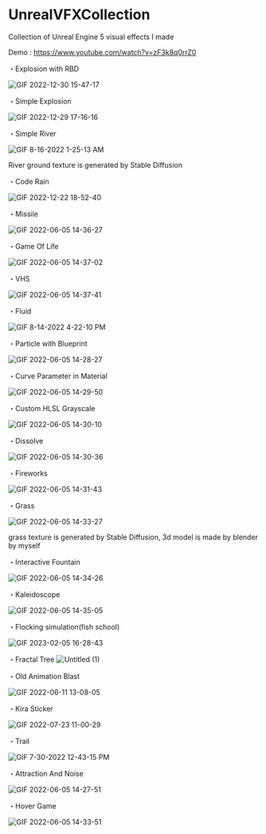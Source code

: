 # UnrealVFXCollection
Collection of Unreal Engine 5 visual effects I made

Demo : https://www.youtube.com/watch?v=zF3k8q0rrZ0



・Explosion with RBD

![GIF 2022-12-30 15-47-17](https://user-images.githubusercontent.com/26865534/210042524-8aa3cf80-653a-4232-9b27-d1bf67827810.gif)

・Simple Explosion

![GIF 2022-12-29 17-16-16](https://user-images.githubusercontent.com/26865534/209923453-b1bbfc14-630e-4022-9087-23269cb9c8ed.gif)


・Simple River

![GIF 8-16-2022 1-25-13 AM](https://user-images.githubusercontent.com/26865534/184685023-be1ce96d-e2ca-4a8d-ad38-717ecd40853e.gif)

River ground texture is generated by Stable Diffusion

・Code Rain

![GIF 2022-12-22 18-52-40](https://user-images.githubusercontent.com/26865534/209107858-a71147f8-e45b-4c05-98f1-410f0ef25ed2.gif)


・Missile

![GIF 2022-06-05 14-36-27](https://user-images.githubusercontent.com/26865534/172037184-90f799d0-c533-4ac8-a842-07c67c9831ae.gif)


・Game Of Life

![GIF 2022-06-05 14-37-02](https://user-images.githubusercontent.com/26865534/172037191-f5b403d3-c1e9-422c-958f-40de224fe280.gif)

・VHS

![GIF 2022-06-05 14-37-41](https://user-images.githubusercontent.com/26865534/172037200-e1bb6c1e-1446-415d-90e9-b06e53abe065.gif)


・Fluid

![GIF 8-14-2022 4-22-10 PM](https://user-images.githubusercontent.com/26865534/184528674-ac09db96-c7f9-4882-81ca-96d5bbf1c46d.gif)


・Particle with Blueprint

![GIF 2022-06-05 14-28-27](https://user-images.githubusercontent.com/26865534/172036986-45c4cf41-49be-4ff3-91ce-4d3573c029b7.gif)



・Curve Parameter in Material

![GIF 2022-06-05 14-29-50](https://user-images.githubusercontent.com/26865534/172037080-39d726db-2da3-4e0b-9526-2786aa1d0d6f.gif)

・Custom HLSL Grayscale

![GIF 2022-06-05 14-30-10](https://user-images.githubusercontent.com/26865534/172037084-d85faa84-21b6-4982-aecf-1104de76efa0.gif)

・Dissolve

![GIF 2022-06-05 14-30-36](https://user-images.githubusercontent.com/26865534/172037109-bbbb0c7e-486e-4fcd-aba9-d9ed37987524.gif)



・Fireworks

![GIF 2022-06-05 14-31-43](https://user-images.githubusercontent.com/26865534/172037116-250d53b6-e3d8-49cd-8026-d1371cf81cf6.gif)



・Grass

![GIF 2022-06-05 14-33-27](https://user-images.githubusercontent.com/26865534/172037139-bf388b4d-1417-4c47-92ff-1f2ad3fe8165.gif)

grass texture is generated by Stable Diffusion, 3d model is made by blender by myself

・Interactive Fountain

![GIF 2022-06-05 14-34-26](https://user-images.githubusercontent.com/26865534/172037160-77aaf19f-4da4-4788-84b7-f29e01843113.gif)

・Kaleidoscope

![GIF 2022-06-05 14-35-05](https://user-images.githubusercontent.com/26865534/172037178-07b717ae-60f8-4399-a76c-7e8ffc590d75.gif)


・Flocking simulation(fish school)

![GIF 2023-02-05 16-28-43](https://user-images.githubusercontent.com/26865534/216807081-f3f62803-5447-450c-bf52-60e8f72bf3e3.gif)

・Fractal Tree
![Untitled (1)](https://user-images.githubusercontent.com/26865534/184122956-739635ec-f59e-4531-951f-212ae1ac5c0a.jpg)


・Old Animation Blast

![GIF 2022-06-11 13-08-05](https://user-images.githubusercontent.com/26865534/173171975-689b0652-88c8-4b2c-8d16-5574fba3bb8f.gif)

・Kira Sticker

![GIF 2022-07-23 11-00-29](https://user-images.githubusercontent.com/26865534/180586787-07d4a81c-e826-4366-8ae8-f2cf07d2c09c.gif)

・Trail

![GIF 7-30-2022 12-43-15 PM](https://user-images.githubusercontent.com/26865534/181871181-18956426-4502-4dfb-bbec-bd73db9144ea.gif)

・Attraction And Noise

![GIF 2022-06-05 14-27-51](https://user-images.githubusercontent.com/26865534/172036970-7baf1086-6683-4b44-a89b-68f629da830f.gif)



・Hover Game

![GIF 2022-06-05 14-33-51](https://user-images.githubusercontent.com/26865534/172037146-300e5346-738e-410b-a11f-859e663edcb4.gif)
